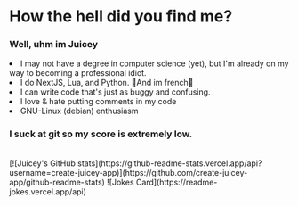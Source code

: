  <h1>How the hell did you find me?</h1>
<h3>Well, uhm im Juicey</h3>


<li>I may not have a degree in computer science (yet), but I'm already on my way to becoming a professional idiot.</li>
<li>I do NextJS, Lua, and Python. 🥖And im french🥖</li>
<li>I can write code that's just as buggy and confusing.</li>
<li>I love & hate putting comments in my code</li>
<li>GNU-Linux (debian) enthusiasm</li>
<h3>I suck at git so my score is extremely low.</h3>


<br/>
[![Juicey's GitHub stats](https://github-readme-stats.vercel.app/api?username=create-juicey-app)](https://github.com/create-juicey-app/github-readme-stats)
<!---
create-juicey-app/create-juicey-app is a ✨ special ✨ repository because its `README.md` (this file) appears on your GitHub profile.
You can click the Preview link to take a look at your changes.
--->
![Jokes Card](https://readme-jokes.vercel.app/api)

